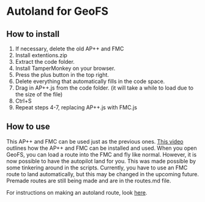 # Autoland for GeoFS

## How to install

1. If necessary, delete the old AP++ and FMC
2. Install extentions.zip
3. Extract the code folder.
4. Install TamperMonkey on your browser.
5. Press the plus button in the top right.
6. Delete everything that automatically fills in the code space.
7. Drag in AP++.js from the code folder. (it will take a while to load due to the size of the file)
8. Ctrl+S
9. Repeat steps 4-7, replacing AP++.js with FMC.js

## How to use

This AP++ and FMC can be used just as the previous ones. [This video](https://youtu.be/y58j_rmmgOs) outlines how the AP++ and FMC can be installed and used. When you open GeoFS, you can load a route into the FMC and fly like normal.  However, it is now possible to have the autopilot land for you. This was made possible by some tinkering around in the scripts. Currently, you have to use an FMC route to land automatically, but this may be changed in the upcoming future. Premade routes are still being made and are in the routes.md file.

For instructions on making an autoland route, look [here](https://docs.google.com/document/d/1F4ybxKhG5QYbvifkP2A9epeX30FT6SfWLM5l7KKaSts/edit?usp=sharing).
